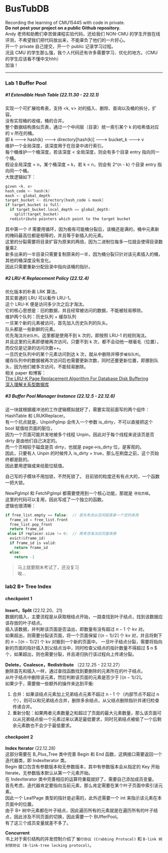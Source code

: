 # BusTubDB
Recording the learning of CMU15445 with code in private.\
**Do not post your project on a public Github repository.**\
Andy 老师和助教们幸苦做课程实验代码，还给我们 NON-CMU 的学生开放在线评测，不希望我们把代码放出来，不能辜负了他们的一片好心。\
开一个 private 自己提交，开一个 public 记录学习过程。\
况且 CMU 的学生那么强，我个人代码还有许多需要学习、优化的地方。（CMU 的学生应该看不懂中文hhh）\
加油！

---
### Lab 1 Buffer Pool

##### #1 Extendible Hash Table (22.11.30 - 22.12.1)
实现一个可扩展哈希表，支持 <k, v> 对的插入、删除、查询以及桶的拆分，扩容。\
没有实现桶的收缩，桶的合并。\
整个数据结构类似页表，通过一个中间层（目录）统一索引某个 k 的哈希值对应的 v 所在的桶。\
即 k ---> hash(k) ---> directory[hash(k)] ---> bucket_k ---> v\
维护一个全局深度，该深度用于在目录中进行索引。\
每个桶维护一个桶深度，若该深度 < 全局深度，则会有多个目录 entry 指向同一个桶。\
假设全局深度 = n，某个桶深度 = k，若 k < n，则会有 2^(n - k) 个目录 entry 指向同一个桶。\
大致逻辑如下：
```c++
given <k, v>
hash_code <- hash(k)
mash <- global_depth
target_bucket <- directory[hash_code & mask]
if target_bucket is full:
  if target_bucket.local_depth == global_depth:
    split(target_bucket)
  redistribute pointers which point to the target bucket
```

其中第一个 if 需要用循环，因为极有可能桶分裂后，该桶还是满的，桶中元素新的掩码最高位都是相等的，并且等于新插入的元素。\
这里的分裂需要将目录扩容为原来的两倍，因为二进制位每多一位就会使得目录数量乘2.\
新多出来的一半目录只需要复制原来的一半，因为桶分裂只针对该元素插入的桶，其他的桶深度没有变化。\
因此只需要重新分配目录中指向该桶的指针。

##### #2 LRU-K Replacement Policy (22.12.4)
优化版本的朴素 LRK 算法。\
其实普通的 LRU 可以看作 LRU-1。\
这个 LRU-K 便是访问多少次之后才淘汰。\
它的核心思想是：旧的数据，并且经常被访问的数据，不能被轻易移除。\
维护两个队列：历史队列 + 缓存队列\
一旦某个新的元素被访问，首先加入历史队列的队头。\
队头都是一些新鲜的元素。\
优先淘汰`历史队列`，这里都是使用不到 k 次的，即按照 LRU-1 的规则淘汰。\
并且这里的元素即便被再次访问，只要不到 k 次，都不会动他一根毫毛（位置），而仅仅是记录的访问次数++。\
一旦历史队列中的某个元素访问到达 k 次，就从中删除并移步`缓存队列`。\
缓存队列中的数据被再次访问后也需要更新次数，同时还要更新位置，即挪到队头，因为他们被多次访问，不能轻易删除。\
相关 paper 和博客：\
<a href="https://www.cs.cmu.edu/~natassa/courses/15-721/papers/p297-o_neil.pdf">The LRU-K Page Replacement Algorithm
For Database Disk Buffering</a> \
<a href="http://it.cha138.com/tech/show-252225.html">深入理解关系型数据库</a>

##### #3 Buffer Pool Manager Instance (22.12.5 - 22.12.6)
这一块就根据缓冲池的工作逻辑模拟就好了，需要实现前面写的两个组件：HashTable 和 LRUKReplacer。\
有一个坑点就是，UnpinPgImp 会传入一个参数 is_dirty，不可以直接把这个 bool 赋值给页面的脏位，\
因为一个页面可能并发地被多个线程 Unpin，因此对于每个线程来说该页是否 dirty 是由他们自己决定的。\
而一个页相较于磁盘是否 dirty，也就是 page->is_dirty 位，是客观的。\
因此，只要有人 Unpin 的时候传入 is_dirty = true，那么在刷盘之前，这个页始终都是脏的。\
因此要用逻辑或来给脏位赋值。

自己写的子模块不用加锁，不然死锁了。
目前锁的粒度还有有点大的，一个函数一把大锁。

NewPgImpl 和 FetchPgImpl 都需要使用到一个核心功能，那就是 `寻找页框`。\
这里的代码可以复用，因此写成了一个独立的函数。\
逻辑也很清晰：
```c++
if free_list.empty == false:  // 首先考虑从空闲链表拿一个空的来用
  frame_id = free_list.front
  free_list.pop_front
  return frame_id
 else if replacer.size != 0:  // 再考虑淘汰旧页面来换
  evict(&frame_id)
  if frame_id is valid:
    return frame_id
  else:
    return -1
```

> 马上就要期末考试了，还没复习\
唉...

### lab2 B+ Tree Index

#### checkpoint 1

**Insert，Split** (22.12.20、21)\
数据的插入，主要流程是从获取根结点开始，一路查找到叶子结点，找到该数据应该存放的叶子结点。\
插入该数据，并判断该页面是否溢出，即数量有没有超过 $n - 1$ 个 kv 对。\
如果超出，则需要分裂该页面，将一个页面保留 $\lceil (n - 1) / 2 \rceil$ 个 kv 对，并且将剩下的 $n - \lceil (n - 1) / 2 \rceil$ 个 kv 对搬到一个新的页面中。
一旦叶子结点分裂，需要将指向新的页面的指针插入到父结点当中，同时检查父结点的指针数量不得超过 $ n $ 个，如果超出，则也需要分裂，并且递归执行该过程向上传递分裂。

**Delete，Coalesce，Redistribute** （22.12.25 - 22.12.27）\
删除首先和插入一样，通过查找函数找到要删除的元素所在的叶子结点。\
从叶子结点中删除该元素，然后判断该页面的元素是否少于 $\lceil (n - 1) / 2 \rceil$。\
如果少于，需要做一些额外的操作来达到平衡:
1. 合并：如果该结点元素加上兄弟结点元素不超过 n - 1 个（内部节点不超过 n 个），则可以和兄弟结点合并，删除多余结点，从父结点删除指针并递归检查传递合并。
2. 重新分配：如果两者元素数量之和超过了页面的最大元素数量，那么该页面可以从兄弟结点偷一个元素过来以满足最低要求，同时兄弟结点被偷了一个后剩余元素数也不会少于最低要求。

#### checkpoint 2

**Index Iterator** (22.12.28)\
这部分需要在 B_Plus_Tree 类中完善 Begin 和 End 函数，这俩接口需要返回一个迭代器类，即 IndexIterator 类。\
Begin 接口包含有参数版本和无参数版本，其中有参数版本会从指定的 Key 开始 Iterate，无参数版本默认从第一个元素开始。\
在 IndexIterator 类中完善相应的运算符重载就好了，需要自己添加成员变量。\
首先考虑，迭代器肯定要指向当前元素，那么肯定需要在某个叶子页面中索引该元素。\
因此一个 LeafPage 类型的指针是必需的，此外还需要一个 int 来指示该元素在本页面中的位置。\
由于 B+ 树中元素都在叶子结点，因此遍历所有的元素就是在遍历所有的叶子结点，因此涉及不同页面的切换，因此需要一个 BUfferPool。\
有了这三个成员变量就差不多了。

**Concurrent**\
书上对于索引结构的并发控制介绍了 `蟹行协议 (Crabbing Protocal)` 和 `B-link 树封锁协议 (B-link-tree locking protocol)`。

